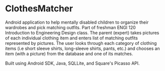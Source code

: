 ClothesMatcher
=============
Android application to help mentally disabled children to organize their wardrobes and pick matching outfits. Part of freshman ENGI 120 Introduction to Engineering Design class. The parent (expert) takes pictures of each individual clothing item and enters list of matching outfits represented by pictures. The user looks through each category of clothing items (i.e short sleeve shirts, long-sleeve shirts, pants, etc.) and chooses an item (with a picture) from the database and one of its matches.

Built using Android SDK, Java, SQLLite, and Square's Picasso API. 
